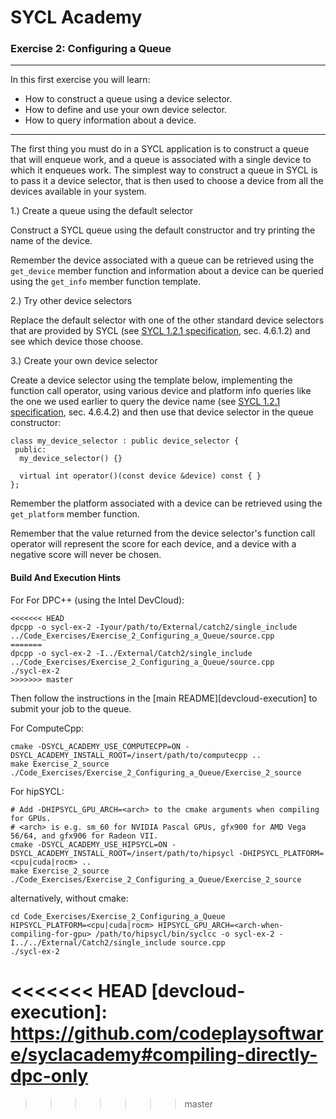 # SYCL Academy

### Exercise 2: Configuring a Queue

---

In this first exercise you will learn:
* How to construct a queue using a device selector.
* How to define and use your own device selector.
* How to query information about a device.

---

The first thing you must do in a SYCL application is to construct a queue that
will enqueue work, and a queue is associated with a single device to which it
enqueues work. The simplest way to construct a queue in SYCL is to pass it a
device selector, that is then used to choose a device from all the devices
available in your system.

1.) Create a queue using the default selector

Construct a SYCL queue using the default constructor and try printing the name
of the device.

Remember the device associated with a queue can be retrieved using the
`get_device` member function and information about a device can be queried
using the `get_info` member function template.

2.) Try other device selectors

Replace the default selector with one of the other standard device selectors
that are provided by SYCL (see [SYCL 1.2.1 specification][sycl-specification],
sec. 4.6.1.2) and see which device those choose.

3.) Create your own device selector

Create a device selector using the template below, implementing the function
call operator, using various device and platform info queries like the one we
used earlier to query the device name (see
[SYCL 1.2.1 specification][sycl-specification], sec. 4.6.4.2) and then use that
device selector in the queue constructor:

```
class my_device_selector : public device_selector {
 public:
  my_device_selector() {}

  virtual int operator()(const device &device) const { }
};
```

Remember the platform associated with a device can be retrieved using the
`get_platform` member function.

Remember that the value returned from the device selector's function call
operator will represent the score for each device, and a device with a negative
score will never be chosen. 

#### Build And Execution Hints

For For DPC++ (using the Intel DevCloud):
```
<<<<<<< HEAD
dpcpp -o sycl-ex-2 -Iyour/path/to/External/catch2/single_include ../Code_Exercises/Exercise_2_Configuring_a_Queue/source.cpp
=======
dpcpp -o sycl-ex-2 -I../External/Catch2/single_include ../Code_Exercises/Exercise_2_Configuring_a_Queue/source.cpp
./sycl-ex-2
>>>>>>> master
```

Then follow the instructions in the [main README][devcloud-execution] to submit your job to the queue.

For ComputeCpp:
```
cmake -DSYCL_ACADEMY_USE_COMPUTECPP=ON -DSYCL_ACADEMY_INSTALL_ROOT=/insert/path/to/computecpp ..
make Exercise_2_source
./Code_Exercises/Exercise_2_Configuring_a_Queue/Exercise_2_source
```


For hipSYCL:
```
# Add -DHIPSYCL_GPU_ARCH=<arch> to the cmake arguments when compiling for GPUs.
# <arch> is e.g. sm_60 for NVIDIA Pascal GPUs, gfx900 for AMD Vega 56/64, and gfx906 for Radeon VII.
cmake -DSYCL_ACADEMY_USE_HIPSYCL=ON -DSYCL_ACADEMY_INSTALL_ROOT=/insert/path/to/hipsycl -DHIPSYCL_PLATFORM=<cpu|cuda|rocm> ..
make Exercise_2_source
./Code_Exercises/Exercise_2_Configuring_a_Queue/Exercise_2_source
```
alternatively, without cmake:
```
cd Code_Exercises/Exercise_2_Configuring_a_Queue
HIPSYCL_PLATFORM=<cpu|cuda|rocm> HIPSYCL_GPU_ARCH=<arch-when-compiling-for-gpu> /path/to/hipsycl/bin/syclcc -o sycl-ex-2 -I../../External/Catch2/single_include source.cpp
./sycl-ex-2
```



[sycl-specification]: https://www.khronos.org/registry/SYCL/specs/sycl-1.2.1.pdf
<<<<<<< HEAD
[devcloud-execution]: https://github.com/codeplaysoftware/syclacademy#compiling-directly-dpc-only
=======
>>>>>>> master
